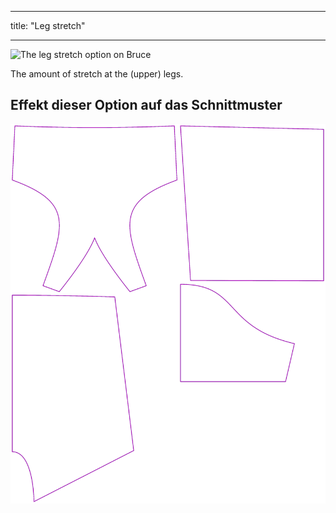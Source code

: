 - - -
title: "Leg stretch"
- - -

![The leg stretch option on Bruce](./legstretch.svg)

The amount of stretch at the (upper) legs.

## Effekt dieser Option auf das Schnittmuster

![This image shows the effect of this option by superimposing several variants that have a different value for this option](bruce_legstretch_sample.svg "Effect of this option on the pattern")
